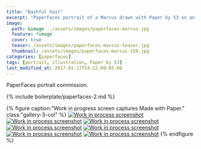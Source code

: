 ```yaml
---
title: "Bashful hair"
excerpt: "PaperFaces portrait of a Marcus drawn with Paper by 53 on an iPad."
image: 
  path: &image ../assets/images/paperfaces-marcus.jpg 
  feature: *image
  cover: true
  teaser: /assets/images/paperfaces-marcus-teaser.jpg
  thumbnail: /assets/images/paperfaces-marcus-150.jpg
categories: [paperfaces]
tags: [portrait, illustration, Paper by 53]
last_modified_at: 2017-01-17T14:22:09-05:00
---
```


PaperFaces portrait commission.

{% include boilerplate/paperfaces-2.md %}

{% figure caption:"Work in progress screen captures Made with Paper." class:"gallery-3-col" %}
[![Work in process screenshot](/assets/images/paperfaces-marcus-process-1-600.jpg)](/assets/images/paperfaces-marcus-process-1-lg.jpg)
[![Work in process screenshot](/assets/images/paperfaces-marcus-process-2-600.jpg)](/assets/images/paperfaces-marcus-process-2-lg.jpg)
[![Work in process screenshot](/assets/images/paperfaces-marcus-process-3-600.jpg)](/assets/images/paperfaces-marcus-process-3-lg.jpg)
[![Work in process screenshot](/assets/images/paperfaces-marcus-process-4-600.jpg)](/assets/images/paperfaces-marcus-process-4-lg.jpg)
[![Work in process screenshot](/assets/images/paperfaces-marcus-process-5-600.jpg)](/assets/images/paperfaces-marcus-process-5-lg.jpg)
[![Work in process screenshot](/assets/images/paperfaces-marcus-process-6-600.jpg)](/assets/images/paperfaces-marcus-process-6-lg.jpg)
[![Work in process screenshot](/assets/images/paperfaces-marcus-process-7-600.jpg)](/assets/images/paperfaces-marcus-process-7-lg.jpg)
{% endfigure %}
